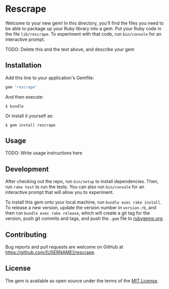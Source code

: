 # Rescrape

Welcome to your new gem! In this directory, you'll find the files you need to be able to package up your Ruby library into a gem. Put your Ruby code in the file `lib/rescrape`. To experiment with that code, run `bin/console` for an interactive prompt.

TODO: Delete this and the text above, and describe your gem

## Installation

Add this line to your application's Gemfile:

```ruby
gem 'rescrape'
```

And then execute:

    $ bundle

Or install it yourself as:

    $ gem install rescrape

## Usage

TODO: Write usage instructions here

## Development

After checking out the repo, run `bin/setup` to install dependencies. Then, run `rake test` to run the tests. You can also run `bin/console` for an interactive prompt that will allow you to experiment.

To install this gem onto your local machine, run `bundle exec rake install`. To release a new version, update the version number in `version.rb`, and then run `bundle exec rake release`, which will create a git tag for the version, push git commits and tags, and push the `.gem` file to [rubygems.org](https://rubygems.org).

## Contributing

Bug reports and pull requests are welcome on GitHub at https://github.com/[USERNAME]/rescrape.


## License

The gem is available as open source under the terms of the [MIT License](http://opensource.org/licenses/MIT).

